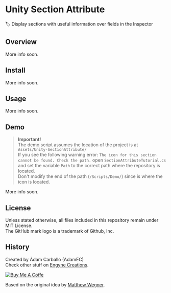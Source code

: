 Unity Section Attribute
=================
🏷 Display sections with useful information over fields in the Inspector

Overview
----
More info soon.

Install
----
More info soon.

Usage
----
More info soon.

Demo
----
> **Important!**<br>
> The demo script assumes the location of the project is at `Assets/Unity-SectionAttribute/`<br>
> If you see the following warning error: `The icon for this section cannot be found. Check the path.` open `SectionAttributeTutorial.cs` and set the variable `Path` to the correct path where the repository is located.<br>
> Don't modify the end of the path (`/Scripts/Demo/`) since is where the icon is located.

More info soon.

License
----
Unless stated otherwise, all files included in this repository remain under MIT License.<br>
The GitHub mark logo is a trademark of Github, Inc.

History
----
Created by Àdam Carballo (AdamEC)<br>
Check other stuff on [Engyne Creations](https://engynecreations.com).

[![Buy Me A Coffe](https://www.buymeacoffee.com/assets/img/custom_images/white_img.png)](https://www.buymeacoffee.com/engyne)

Based on the original idea by [Matthew Wegner](https://twitter.com/mwegner/status/355147544818495488).
